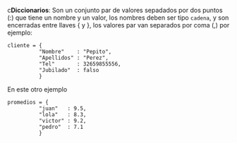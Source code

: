 c**Diccionarios**: Son un conjunto par de valores sepadados por dos puntos \(:\) que tiene un nombre y un valor, los nombres deben ser tipo `cadena`, y son encerradas entre llaves { y }, los valores par van separados por coma \(,\) por ejemplo:

```
cliente = { 
          "Nombre"    : "Pepito", 
          "Apellidos" : "Perez",
          "Tel"       : 32659855556,
          "Jubilado"  : falso    
          }
```

En este otro ejemplo

```
promedios = {
          "juan"   : 9.5, 
          "lola"   : 8.3, 
          "victor" : 9.2, 
          "pedro"  : 7.1 
          }
```



